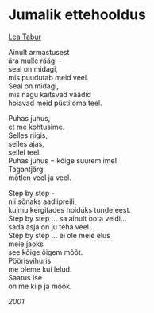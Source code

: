 # Jumalik ettehooldus

[Lea Tabur](./)

Ainult armastusest  
ära mulle räägi -  
seal on midagi,  
mis puudutab meid veel.  
Seal on midagi,  
mis nagu kaitsvad väädid  
hoiavad meid püsti oma teel.

Puhas juhus,  
et me kohtusime.  
Selles riigis,  
selles ajas,  
sellel teel.  
Puhas juhus = kõige suurem ime!  
Tagantjärgi  
mõtlen veel ja veel.

Step by step -  
nii sõnaks aadlipreili,  
kulmu kergitades hoiduks tunde eest.  
Step by step ... sa ainult oota veidi...  
sada asja on ju teha veel...  
Step by step ... ei ole meie elus  
meie jaoks  
see kõige õigem mõõt.  
Pöörisvihuris  
me oleme kui lelud.  
Saatus ise  
on me kilp ja mõõk.

_2001_

